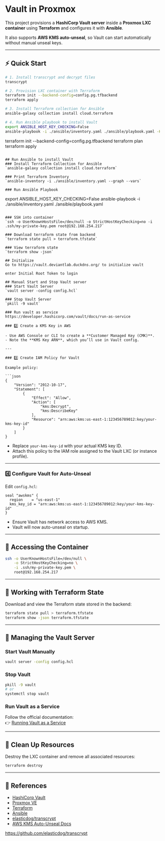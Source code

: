 # Vault in Proxmox

This project provisions a **HashiCorp Vault server** inside a **Proxmox LXC container** using **Terraform** and configures it with **Ansible**.  

It also supports **AWS KMS auto-unseal**, so Vault can start automatically without manual unseal keys.

---

## ⚡ Quick Start

```bash
# 1. Install transcrypt and decrypt files
transcrypt

# 2. Provision LXC container with Terraform
terraform init --backend-config=config.pg.tfbackend
terraform apply

# 3. Install Terraform collection for Ansible
ansible-galaxy collection install cloud.terraform

# 4. Run Ansible playbook to install Vault
export ANSIBLE_HOST_KEY_CHECKING=False
ansible-playbook -i ./ansible/inventory.yaml ./ansible/playbook.yaml -K

```
terraform init --backend-config=config.pg.tfbackend 
terraform plan
terraform apply
```

## Run Ansible to install Vault
### Install Terraform Collection for Ansible
`ansible-galaxy collection install cloud.terraform`

### Print Terraform Inventory
`ansible-inventory -i ./ansible/inventory.yaml --graph --vars`

### Run Ansible Playbook
```
export ANSIBLE_HOST_KEY_CHECKING=False
ansible-playbook -i ./ansible/inventory.yaml ./ansible/playbook.yaml
```

### SSH into container
`ssh -o UserKnownHostsFile=/dev/null -o StrictHostKeyChecking=no -i .ssh/my-private-key.pem root@192.168.254.217`

### Download terraform state from backend
`terraform state pull > terraform.tfstate`

### View terraform state
`terraform show -json`

## Initialize
Go to https://vault.deviantlab.duckdns.org/ to initialize vault

enter Initial Root Token to login

## Manual Start and Stop Vault server
### Start Vault Server
`vault server -config config.hcl`

### Stop Vault Server
`pkill -9 vault`

### Run vault as service
https://developer.hashicorp.com/vault/docs/run-as-service

### 2️⃣ Create a KMS Key in AWS

- Use AWS Console or CLI to create a **Customer Managed Key (CMK)**.  
- Note the **KMS Key ARN**, which you’ll use in Vault config.  

---

### 3️⃣ Create IAM Policy for Vault

Example policy:

```json
{
    "Version": "2012-10-17",
    "Statement": [
        {
            "Effect": "Allow",
            "Action": [
                "kms:Decrypt",
                "kms:DescribeKey"
            ],
            "Resource": "arn:aws:kms:us-east-1:123456789012:key/your-kms-key-id"
        }
    ]
}
```

- Replace `your-kms-key-id` with your actual KMS key ID.  
- Attach this policy to the IAM role assigned to the Vault LXC (or instance profile).  

---

### 4️⃣ Configure Vault for Auto-Unseal

Edit `config.hcl`:

```hcl
seal "awskms" {
  region    = "us-east-1"
  kms_key_id = "arn:aws:kms:us-east-1:123456789012:key/your-kms-key-id"
}
```

- Ensure Vault has network access to AWS KMS.  
- Vault will now auto-unseal on startup.  

---
## 🔑 Accessing the Container

```bash
ssh -o UserKnownHostsFile=/dev/null \
    -o StrictHostKeyChecking=no \
    -i .ssh/my-private-key.pem \
    root@192.168.254.217
```

---

## 📂 Working with Terraform State

Download and view the Terraform state stored in the backend:

```bash
terraform state pull > terraform.tfstate
terraform show -json terraform.tfstate
```

---

## 🚀 Managing the Vault Server

### Start Vault Manually
```bash
vault server -config config.hcl
```

### Stop Vault
```bash
pkill -9 vault
# or
systemctl stop vault
```

### Run Vault as a Service
Follow the official documentation:  
👉 [Running Vault as a Service](https://developer.hashicorp.com/vault/docs/run-as-service)

---

## 🧹 Clean Up Resources

Destroy the LXC container and remove all associated resources:

```bash
terraform destroy
```

---

## 🔗 References

- [HashiCorp Vault](https://developer.hashicorp.com/vault)  
- [Proxmox VE](https://www.proxmox.com/en/)  
- [Terraform](https://www.terraform.io/)  
- [Ansible](https://www.ansible.com/)  
- [elasticdog/transcrypt](https://github.com/elasticdog/transcrypt)  
- [AWS KMS Auto-Unseal Docs](https://developer.hashicorp.com/vault/docs/configuration/seal/awskms)  

https://github.com/elasticdog/transcrypt